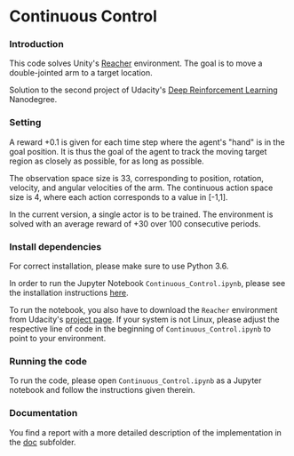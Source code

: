 # Continuous Control

### Introduction 

This code solves Unity's [Reacher](https://github.com/Unity-Technologies/ml-agents/blob/master/docs/Learning-Environment-Examples.md#reacher) environment. The goal is to move a double-jointed arm to a target location. 

Solution to the second project of Udacity's [Deep Reinforcement Learning](https://www.udacity.com/course/deep-reinforcement-learning-nanodegree--nd893) Nanodegree.

### Setting

A reward +0.1 is given for each time step where the agent's "hand" is in the goal position. It is thus the goal of the agent to track the moving target region as closely as possible, for as long as possible.

The observation space size is 33, corresponding to position, rotation, velocity, and angular velocities of the arm. The continuous action space size is 4, where each action corresponds to a value in [-1,1].  

In the current version, a single actor is to be trained. The environment is solved with an average reward of +30 over 100 consecutive periods.  

### Install dependencies

For correct installation, please make sure to use Python 3.6. 

In order to run the Jupyter Notebook `Continuous_Control.ipynb`, please see the installation instructions [here](https://jupyter.readthedocs.io/en/latest/install.html).   

To run the notebook, you also have to download the `Reacher` environment from Udacity's [project page](https://github.com/udacity/deep-reinforcement-learning/tree/master/p2_continuous-control). If your system is not Linux, please adjust the respective line of code in the beginning of `Continuous_Control.ipynb` to point to your environment.

### Running the code

To run the code, please open `Continuous_Control.ipynb` as a Jupyter notebook and follow the instructions given therein.

### Documentation

You find a report with a more detailed description of the implementation in the [doc](doc) subfolder.
